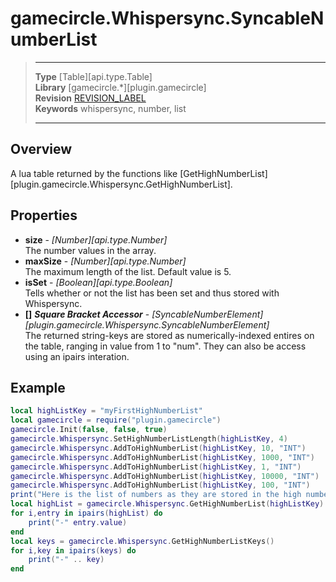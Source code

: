 # gamecircle.Whispersync.SyncableNumberList

> --------------------- ------------------------------------------------------------------------------------------
> __Type__              [Table][api.type.Table]  
> __Library__           [gamecircle.*][plugin.gamecircle]  
> __Revision__          [REVISION_LABEL](REVISION_URL)  
> __Keywords__          whispersync, number, list
> --------------------- ------------------------------------------------------------------------------------------

## Overview
A lua table returned by the functions like [GetHighNumberList][plugin.gamecircle.Whispersync.GetHighNumberList].
	
## Properties
- __size__ - _[Number][api.type.Number]_  
	The number values in the array.
- __maxSize__ - _[Number][api.type.Number]_  
	The maximum length of the list. Default value is 5.
- __isSet__ - _[Boolean][api.type.Boolean]_  
	Tells whether or not the list has been set and thus stored with Whispersync.
- __[]__ ___Square Bracket Accessor___ - _[SyncableNumberElement][plugin.gamecircle.Whispersync.SyncableNumberElement]_  
	The returned string-keys are stored as numerically-indexed entires on the table, ranging in value from 1 to "num". They can also be access using an ipairs interation.

## Example
 
``````lua  
local highListKey = "myFirstHighNumberList" 
local gamecircle = require("plugin.gamecircle")  
gamecircle.Init(false, false, true)  
gamecircle.Whispersync.SetHighNumberListLength(highListKey, 4)  
gamecircle.Whispersync.AddToHighNumberList(highListKey, 10, "INT")  
gamecircle.Whispersync.AddToHighNumberList(highListKey, 1000, "INT")  
gamecircle.Whispersync.AddToHighNumberList(highListKey, 1, "INT")  
gamecircle.Whispersync.AddToHighNumberList(highListKey, 10000, "INT")   
gamecircle.Whispersync.AddToHighNumberList(highListKey, 100, "INT")  
print("Here is the list of numbers as they are stored in the high number list. They should be in the order from highest to lowest.")  
local highList = gamecircle.Whispersync.GetHighNumberList(highListKey)  
for i,entry in ipairs(highList) do  
	print("-" entry.value)  
end  
local keys = gamecircle.Whispersync.GetHighNumberListKeys()  
for i,key in ipairs(keys) do  
	print("-" .. key)  
end  
``````